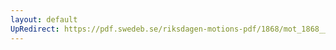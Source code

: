 ```yaml
---
layout: default
UpRedirect: https://pdf.swedeb.se/riksdagen-motions-pdf/1868/mot_1868__ak__00156/mot_1868__ak__00156_001.pdf
---
```

